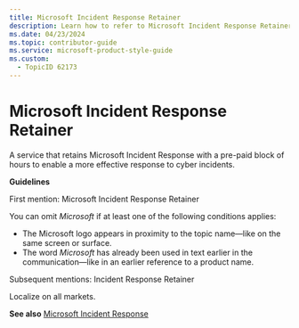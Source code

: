 ```yaml
---
title: Microsoft Incident Response Retainer
description: Learn how to refer to Microsoft Incident Response Retainer in your content.
ms.date: 04/23/2024
ms.topic: contributor-guide
ms.service: microsoft-product-style-guide
ms.custom:
  - TopicID 62173
---
```



# Microsoft Incident Response Retainer

A service that retains Microsoft Incident Response with a pre-paid block of hours to enable a more effective response to cyber incidents.

**Guidelines**

First mention: Microsoft Incident Response Retainer

You can omit *Microsoft* if at least one of the following conditions applies:

- The Microsoft logo appears in proximity to the topic name—like on the same screen or surface.
- The word *Microsoft* has already been used in text earlier in the communication—like in an earlier reference to a product name.

Subsequent mentions: Incident Response Retainer

Localize on all markets.

**See also** [Microsoft Incident Response](~\a_z_names_terms\m\microsoft-incident-response-.md)

